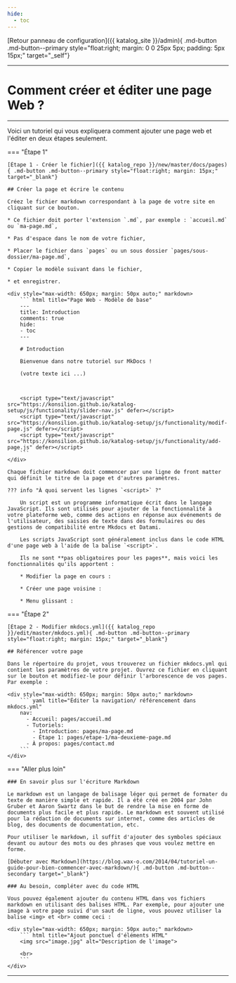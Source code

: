 ```yaml
---
hide:
  - toc
---
```




[Retour panneau de configuration]({{ katalog_site }}/admin){ .md-button .md-button--primary style="float:right; margin: 0 0 25px 5px; padding: 5px 15px;" target="_self"}

---

# Comment créer et éditer une page Web ?

---

Voici un tutoriel qui vous expliquera comment ajouter une page web et l'éditer en deux étapes seulement.

=== "Étape 1"

    [Étape 1 - Créer le fichier]({{ katalog_repo }}/new/master/docs/pages){ .md-button .md-button--primary style="float:right; margin: 15px;" target="_blank"}

    ## Créer la page et écrire le contenu

    Créez le fichier markdown correspondant à la page de votre site en cliquant sur ce bouton. 

    * Ce fichier doit porter l'extension `.md`, par exemple : `accueil.md` ou `ma-page.md`,

    * Pas d'espace dans le nom de votre fichier,

    * Placer le fichier dans `pages` ou un sous dossier `pages/sous-dossier/ma-page.md`,

    * Copier le modèle suivant dans le fichier,
    
    * et enregistrer.

    <div style="max-width: 650px; margin: 50px auto;" markdown>
        ``` html title="Page Web - Modèle de base"
        ---
        title: Introduction
        comments: true
        hide:
        - toc
        ---

        # Introduction

        Bienvenue dans notre tutoriel sur MkDocs !

        (votre texte ici ...)



        <script type="text/javascript" src="https://konsilion.github.io/katalog-setup/js/functionality/slider-nav.js" defer></script>
        <script type="text/javascript" src="https://konsilion.github.io/katalog-setup/js/functionality/modif-page.js" defer></script> 
        <script type="text/javascript" src="https://konsilion.github.io/katalog-setup/js/functionality/add-page.js" defer></script>
        ```
    </div>

    Chaque fichier markdown doit commencer par une ligne de front matter qui définit le titre de la page et d'autres paramètres.

    ??? info "À quoi servent les lignes `<script>` ?"

        Un script est un programme informatique écrit dans le langage JavaScript. Ils sont utilisés pour ajouter de la fonctionnalité à votre plateforme web, comme des actions en réponse aux événements de l'utilisateur, des saisies de texte dans des formulaires ou des gestions de compatibilité entre Mkdocs et Datami.

        Les scripts JavaScript sont généralement inclus dans le code HTML d'une page web à l'aide de la balise `<script>`.

        Ils ne sont **pas obligatoires pour les pages**, mais voici les fonctionnalités qu'ils apportent :

        * Modifier la page en cours :

        * Créer une page voisine :

        * Menu glissant :

=== "Étape 2" 

    [Étape 2 - Modifier mkdocs.yml]({{ katalog_repo }}/edit/master/mkdocs.yml){ .md-button .md-button--primary style="float:right; margin: 15px;" target="_blank"}

    ## Référencer votre page

    Dans le répertoire du projet, vous trouverez un fichier mkdocs.yml qui contient les paramètres de votre projet. Ouvrez ce fichier en cliquant sur le bouton et modifiez-le pour définir l'arborescence de vos pages. Par exemple :

    <div style="max-width: 650px; margin: 50px auto;" markdown>
        ``` yaml title="Éditer la navigation/ référencement dans mkdocs.yml"
        nav:
          - Accueil: pages/accueil.md
          - Tutoriels:
            - Introduction: pages/ma-page.md
            - Étape 1: pages/etape-1/ma-deuxieme-page.md
          - À propos: pages/contact.md
        ```
    </div>

=== "Aller plus loin"

    ### En savoir plus sur l'écriture Markdown

    Le markdown est un langage de balisage léger qui permet de formater du texte de manière simple et rapide. Il a été créé en 2004 par John Gruber et Aaron Swartz dans le but de rendre la mise en forme de documents plus facile et plus rapide. Le markdown est souvent utilisé pour la rédaction de documents sur internet, comme des articles de blog, des documents de documentation, etc.

    Pour utiliser le markdown, il suffit d'ajouter des symboles spéciaux devant ou autour des mots ou des phrases que vous voulez mettre en forme.

    [Débuter avec Markdown](https://blog.wax-o.com/2014/04/tutoriel-un-guide-pour-bien-commencer-avec-markdown/){ .md-button .md-button--secondary target="_blank"}

    ### Au besoin, compléter avec du code HTML

    Vous pouvez également ajouter du contenu HTML dans vos fichiers markdown en utilisant des balises HTML. Par exemple, pour ajouter une image à votre page suivi d'un saut de ligne, vous pouvez utiliser la balise <img> et <br> comme ceci :

    <div style="max-width: 650px; margin: 50px auto;" markdown>
        ``` html title="Ajout ponctuel d'éléments HTML"
        <img src="image.jpg" alt="Description de l'image">

        <br>
        ```
    </div>

---

<script type="text/javascript" src="https://konsilion.github.io/katalog-setup/js/functionality/modif-page.js" defer></script>
